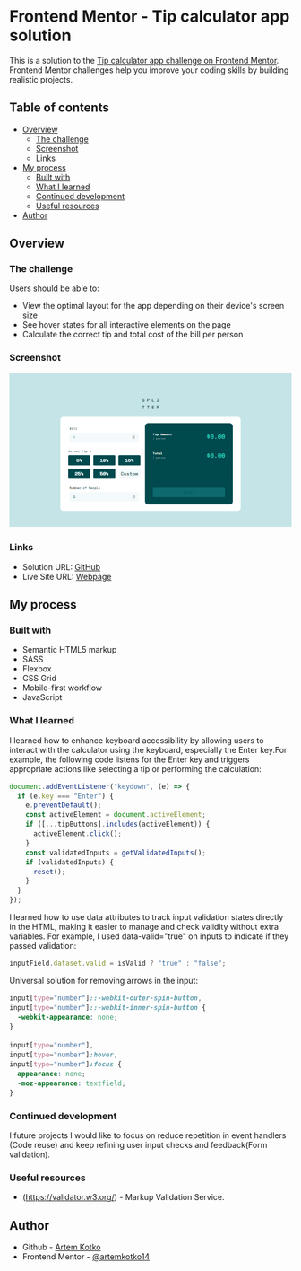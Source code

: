 # Frontend Mentor - Tip calculator app solution

This is a solution to the [Tip calculator app challenge on Frontend Mentor](https://www.frontendmentor.io/challenges/tip-calculator-app-ugJNGbJUX). Frontend Mentor challenges help you improve your coding skills by building realistic projects.

## Table of contents

- [Overview](#overview)
  - [The challenge](#the-challenge)
  - [Screenshot](#screenshot)
  - [Links](#links)
- [My process](#my-process)
  - [Built with](#built-with)
  - [What I learned](#what-i-learned)
  - [Continued development](#continued-development)
  - [Useful resources](#useful-resources)
- [Author](#author)

## Overview

### The challenge

Users should be able to:

- View the optimal layout for the app depending on their device's screen size
- See hover states for all interactive elements on the page
- Calculate the correct tip and total cost of the bill per person

### Screenshot

![](./result.png)

### Links

- Solution URL: [GitHub](https://github.com/artemkotko14/tip-calculator-app)
- Live Site URL: [Webpage](https://artemkotko14.github.io/tip-calculator-app/)

## My process

### Built with

- Semantic HTML5 markup
- SASS
- Flexbox
- CSS Grid
- Mobile-first workflow
- JavaScript

### What I learned

I learned how to enhance keyboard accessibility by allowing users to interact with the calculator using the keyboard, especially the Enter key.For example, the following code listens for the Enter key and triggers appropriate actions like selecting a tip or performing the calculation:

```js
document.addEventListener("keydown", (e) => {
  if (e.key === "Enter") {
    e.preventDefault();
    const activeElement = document.activeElement;
    if ([...tipButtons].includes(activeElement)) {
      activeElement.click();
    }
    const validatedInputs = getValidatedInputs();
    if (validatedInputs) {
      reset();
    }
  }
});
```

I learned how to use data attributes to track input validation states directly in the HTML, making it easier to manage and check validity without extra variables. For example, I used data-valid="true" on inputs to indicate if they passed validation:

```js
inputField.dataset.valid = isValid ? "true" : "false";
```

Universal solution for removing arrows in the input:

```css
input[type="number"]::-webkit-outer-spin-button,
input[type="number"]::-webkit-inner-spin-button {
  -webkit-appearance: none;
}

input[type="number"],
input[type="number"]:hover,
input[type="number"]:focus {
  appearance: none;
  -moz-appearance: textfield;
}
```

### Continued development

I future projects I would like to focus on reduce repetition in event handlers (Code reuse) and keep refining user input checks and feedback(Form validation).

### Useful resources

- (https://validator.w3.org/) - Markup Validation Service.

## Author

- Github - [Artem Kotko](https://github.com/artemkotko14)
- Frontend Mentor - [@artemkotko14](https://www.frontendmentor.io/profile/artemkotko14)
